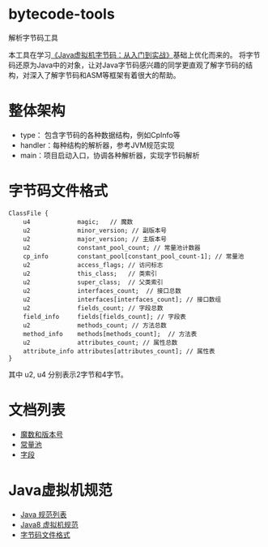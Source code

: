 # bytecode-tools
解析字节码工具

本工具在学习[《Java虚拟机字节码：从入门到实战》](https://github.com/wujiuye/JVMByteCodeGitBook)基础上优化而来的。
将字节码还原为Java中的对象，让对Java字节码感兴趣的同学更直观了解字节码的结构，对深入了解字节码和ASM等框架有着很大的帮助。

# 整体架构

- type： 包含字节码的各种数据结构，例如CpInfo等
- handler：每种结构的解析器，参考JVM规范实现
- main：项目启动入口，协调各种解析器，实现字节码解析

# 字节码文件格式

```
ClassFile {
    u4             magic;   // 魔数
    u2             minor_version; // 副版本号
    u2             major_version; // 主版本号
    u2             constant_pool_count; // 常量池计数器
    cp_info        constant_pool[constant_pool_count-1]; // 常量池
    u2             access_flags; // 访问标志
    u2             this_class;   // 类索引
    u2             super_class;  // 父类索引
    u2             interfaces_count;  // 接口总数
    u2             interfaces[interfaces_count]; // 接口数组
    u2             fields_count; // 字段总数
    field_info     fields[fields_count]; // 字段表
    u2             methods_count; // 方法总数
    method_info    methods[methods_count];  // 方法表
    u2             attributes_count; // 属性总数
    attribute_info attributes[attributes_count]; // 属性表
}
```

其中 u2, u4 分别表示2字节和4字节。

# 文档列表

- [魔数和版本号](src/main/java/me/mingshan/bytecode/handler/doc/MagicAndVersion.md)
- [常量池](src/main/java/me/mingshan/bytecode/handler/ConstantPool.md)
- [字段](src/main/java/me/mingshan/bytecode/handler/doc/Field.md)

# Java虚拟机规范

- [Java 规范列表](https://docs.oracle.com/javase/specs/index.html)
- [Java8 虚拟机规范](https://docs.oracle.com/javase/specs/jvms/se8/html/index.html)
- [字节码文件格式](https://docs.oracle.com/javase/specs/jvms/se8/html/jvms-4.html#jvms-4.1)
